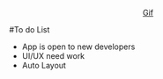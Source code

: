                                                        


<p align="center"> 
                        <a href="http://g.recordit.co/CwnvLRYLu7.gif"/> Gif </a>
</p>

 <p align="center"> 
  
  #To do List
  
  </p>


<p align="center"> 
  
  * App is open to new developers
  * UI/UX need work
  * Auto Layout
  
  
  </p>
